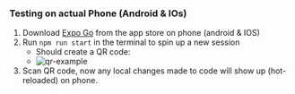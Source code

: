 
### Testing on actual Phone (Android & IOs)

1. Download [Expo Go](https://expo.dev/) from the app store on phone (android & IOS)
2. Run `npm run start` in the terminal to spin up a new session
    - Should create a QR code:
    - ![qr-example](https://user-images.githubusercontent.com/23458977/233207527-3e7b3f9e-99c1-491e-b93d-3fd4220b523e.png)
3. Scan QR code, now any local changes made to code will show up (hot-reloaded) on phone.

